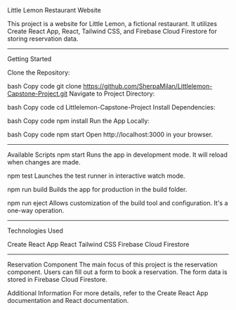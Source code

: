Little Lemon Restaurant Website

This project is a website for Little Lemon, a fictional restaurant.
It utilizes Create React App, React, Tailwind CSS, and Firebase Cloud Firestore for storing reservation data.

---

Getting Started

Clone the Repository:

bash
Copy code
git clone https://github.com/SherpaMilan/Littlelemon-Capstone-Project.git
Navigate to Project Directory:

bash
Copy code
cd Littlelemon-Capstone-Project
Install Dependencies:

bash
Copy code
npm install
Run the App Locally:

bash
Copy code
npm start
Open http://localhost:3000 in your browser.

---

Available Scripts
npm start
Runs the app in development mode. It will reload when changes are made.

npm test
Launches the test runner in interactive watch mode.

npm run build
Builds the app for production in the build folder.

npm run eject
Allows customization of the build tool and configuration. It's a one-way operation.

---

Technologies Used

Create React App
React
Tailwind CSS
Firebase Cloud Firestore

---

Reservation Component
The main focus of this project is the reservation component. Users can fill out a form to book a reservation. The form data is stored in Firebase Cloud Firestore.

Additional Information
For more details, refer to the Create React App documentation and React documentation.
